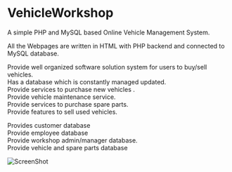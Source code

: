 # VehicleWorkshop  
A simple PHP and MySQL based Online Vehicle Management System.

All the Webpages are written in HTML with PHP backend and connected to MySQL database.

Provide well organized software solution system for users to buy/sell vehicles.  
Has a database which is constantly managed updated.  
Provide services to purchase new vehicles .  
Provide vehicle maintenance service.  
Provide services to purchase spare parts.  
Provide features to sell used vehicles.  

Provides customer database  
Provide employee database  
Provide workshop admin/manager database.  
Provide vehicle and spare parts database  

![ScreenShot](https://raw.github.com/spiritson/VehicleWorkshop/master/screenshot.png)

